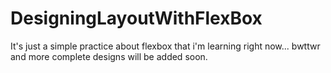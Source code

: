# DesigningLayoutWithFlexBox
It's just a simple practice about flexbox that i'm learning right now...
bwttwr and more complete designs will be added soon.
